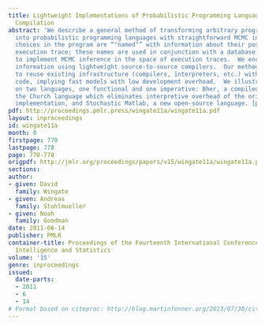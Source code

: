 ```yaml
---
title: Lightweight Implementations of Probabilistic Programming Languages Via Transformational
  Compilation
abstract: 'We describe a general method of transforming arbitrary programming languages
  into probabilistic programming languages with straightforward MCMC inference engines.  Random
  choices in the program are “"named"” with information about their position in an
  execution trace; these names are used in conjunction with a database of randomness
  to implement MCMC inference in the space of execution traces.  We encode naming
  information using lightweight source-to-source compilers.  Our method enables us
  to reuse existing infrastructure (compilers, interpreters, etc.) with minimal additional
  code, implying fast models with low development overhead.  We illustrate the technique
  on two languages, one functional and one imperative: Bher, a compiled version of
  the Church language which eliminates interpretive overhead of the original MIT-Church
  implementation, and Stochastic Matlab, a new open-source language. [pdf]'
pdf: http://proceedings.pmlr.press/wingate11a/wingate11a.pdf
layout: inproceedings
id: wingate11a
month: 0
firstpage: 770
lastpage: 778
page: 770-778
origpdf: http://jmlr.org/proceedings/papers/v15/wingate11a/wingate11a.pdf
sections: 
author:
- given: David
  family: Wingate
- given: Andreas
  family: Stuhlmueller
- given: Noah
  family: Goodman
date: 2011-06-14
publisher: PMLR
container-title: Proceedings of the Fourteenth International Conference on Artificial
  Intelligence and Statistics
volume: '15'
genre: inproceedings
issued:
  date-parts:
  - 2011
  - 6
  - 14
# Format based on citeproc: http://blog.martinfenner.org/2013/07/30/citeproc-yaml-for-bibliographies/
---
```

